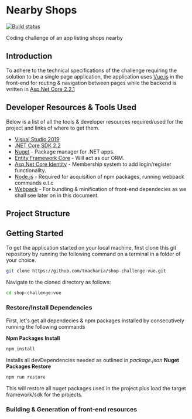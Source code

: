 # Nearby Shops
[![Build status](https://ci.appveyor.com/api/projects/status/kksgy2fifpuqaeln?svg=true)](https://ci.appveyor.com/project/tmacharia/shop-challenge-vue)

Coding challenge of an app listing shops nearby

## Introduction

To adhere to the technical specifications of the challenge requiring the solution to be a single page application, 
the application uses [Vue.js](https://vuejs.org/) in the front-end for routing & navigation between pages while the backend is written
in [Asp.Net Core 2.2.1](https://docs.microsoft.com/en-us/aspnet/core/index?view=aspnetcore-2.2#recommended-learning-path)

## Developer Resources & Tools Used

Below is a list of all the tools & developer resources required/used for the project and links of where to get them.

+ [Visual Studio 2019](https://visualstudio.microsoft.com/vs/)
+ [.NET Core SDK 2.2](https://dotnet.microsoft.com/download/dotnet-core/2.2)
+ [Nuget](https://www.nuget.org/) - Package manager for .NET apps.
+ [Entity Framework Core](https://docs.microsoft.com/en-us/ef/core/) - Will act as our ORM.
+ [Asp.Net Core Identity](https://docs.microsoft.com/en-us/aspnet/core/security/authentication/identity?view=aspnetcore-2.2&tabs=visual-studio) - Membership system to add login/register functionality.
+ [Node.js](https://nodejs.org/) - Required for acquisition of npm packages, running webpack commands e.t.c
+ [Webpack](https://webpack.js.org/) - For bundling & minification of front-end dependecies as we shall see later on in this document.

## Project Structure

## Getting Started

To get the application started on your local machine, first clone this git repository by running the following command on a
terminal in a folder of your choice.

```bash
git clone https://github.com/tmacharia/shop-challenge-vue.git
```

Navigate to the cloned directory as follows:

```bash
cd shop-challenge-vue
```
### Restore/Install Dependencies
First, let's get all dependecies & npm packages installed by consecutively running the following commands

**Npm Packages Install**
```bash
npm install
```
Installs all devDependencies needed as outlined in _package.json_
 **Nuget Packages Restore**
 ```bash
 npm run restore
 ```
 This will restore all nuget packages used in the project plus load the target framework/sdk for the projects.

 ### Building & Generation of front-end resources
